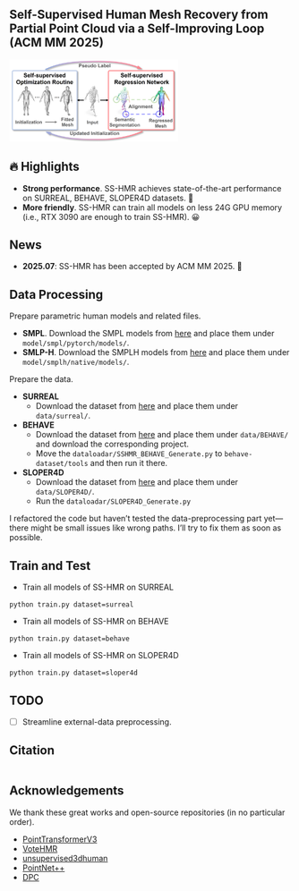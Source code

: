 ### <div align="center">

## Self-Supervised Human Mesh Recovery from Partial Point Cloud via a Self-Improving Loop (ACM MM 2025)

<img src="./assets/sshmr-overview.png" alt="Image 2" width="60%" style="margin: 0 auto;" >

</div>

## 🔥 Highlights

* **Strong performance**. SS-HMR achieves state-of-the-art performance on SURREAL, BEHAVE, SLOPER4D datasets. 💪
* **More friendly**. SS-HMR can train all models on less 24G GPU memory (i.e., RTX 3090 are enough to train SS-HMR). 😀

## News
* **2025.07**: SS-HMR has been accepted by ACM MM 2025. 🎉


## Data **Processing**
Prepare parametric human models and related files.

* **SMPL**. Download the SMPL models from [here](https://smpl.is.tue.mpg.de/) and place them under `model/smpl/pytorch/models/`.
* **SMLP-H**. Download the SMPLH models from [here](https://mano.is.tue.mpg.de/) and place them under `model/smplh/native/models/`.

Prepare the data.

* **SURREAL**
  * Download the dataset from [here](https://github.com/gulvarol/surreal) and place them under `data/surreal/`.
* **BEHAVE**
  * Download the dataset from [here](https://github.com/xiexh20/behave-dataset) and place them under `data/BEHAVE/` and download the corresponding project.
  * Move the `dataloadar/SSHMR_BEHAVE_Generate.py` to `behave-dataset/tools` and then run it there.
* **SLOPER4D**
  * Download the dataset from [here](https://github.com/climbingdaily/SLOPER4D) and place them under `data/SLOPER4D/`.
  * Run the `dataloadar/SLOPER4D_Generate.py`

I refactored the code but haven’t tested the data-preprocessing part yet—there might be small issues like wrong paths. I’ll try to fix them as soon as possible.


## Train and Test
* Train all models of SS-HMR on SURREAL
```shell script
python train.py dataset=surreal
```

* Train all models of SS-HMR on BEHAVE
```shell script
python train.py dataset=behave
```

* Train all models of SS-HMR on SLOPER4D
```shell script
python train.py dataset=sloper4d
```

## TODO
- [ ] Streamline external-data preprocessing.

## Citation
```

```

## Acknowledgements
We thank these great works and open-source repositories (in no particular order).

- [PointTransformerV3](https://github.com/Pointcept/https://github.com/Pointcept/PointTransformerV3) 
- [VoteHMR](https://github.com/hanabi7/VoteHMR) 
- [unsupervised3dhuman](https://github.com/wangsen1312/unsupervised3dhuman) 
- [PointNet++](https://github.com/charlesq34/pointnet2) 
- [DPC](https://github.com/dvirginz/DPC)
